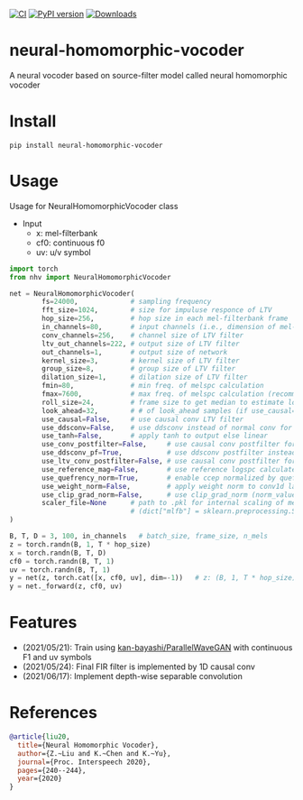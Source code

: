 [![CI](https://github.com/k2kobayashi/neural-homomorphic-vocoder/actions/workflows/ci.yaml/badge.svg)](https://github.com/k2kobayashi/neural-homomorphic-vocoder/actions/workflows/ci.yaml)
[![PyPI version](https://badge.fury.io/py/neural-homomorphic-vocoder.svg)](https://badge.fury.io/py/neural-homomorphic-vocoder)
[![Downloads](https://pepy.tech/badge/neural-homomorphic-vocoder)](https://pepy.tech/project/neural-homomorphic-vocoder)

# neural-homomorphic-vocoder

A neural vocoder based on source-filter model called neural homomorphic vocoder

# Install

```shell
pip install neural-homomorphic-vocoder
```

# Usage

Usage for NeuralHomomorphicVocoder class
- Input
    - x: mel-filterbank
    - cf0: continuous f0
    - uv: u/v symbol

```python
import torch
from nhv import NeuralHomomorphicVocoder

net = NeuralHomomorphicVocoder(
        fs=24000,             # sampling frequency
        fft_size=1024,        # size for impuluse responce of LTV
        hop_size=256,         # hop size in each mel-filterbank frame
        in_channels=80,       # input channels (i.e., dimension of mel-filterbank)
        conv_channels=256,    # channel size of LTV filter
        ltv_out_channels=222, # output size of LTV filter
        out_channels=1,       # output size of network
        kernel_size=3,        # kernel size of LTV filter
        group_size=8,         # group size of LTV filter
        dilation_size=1,      # dilation size of LTV filter
        fmin=80,              # min freq. of melspc calculation
        fmax=7600,            # max freq. of melspc calculation (recommend to use full-band)
        roll_size=24,         # frame size to get median to estimate logspc from melspc
        look_ahead=32,        # # of look_ahead samples (if use_causal=True)
        use_causal=False,     # use causal conv LTV filter
        use_ddsconv=False,    # use ddsconv instead of normal conv for LTV network
        use_tanh=False,       # apply tanh to output else linear
        use_conv_postfilter=False,     # use causal conv postfilter for NHV output
        use_ddsconv_pf=True,           # use ddsconv postfilter instead of conv1d
        use_ltv_conv_postfilter=False, # use causal conv postfilter for LTV output
        use_reference_mag=False,       # use reference logspc calculated from melspc
        use_quefrency_norm=True,       # enable ccep normalized by quefrency index
        use_weight_norm=False,         # apply weight norm to conv1d layer
        use_clip_grad_norm=False,      # use clip_grad_norm (norm_value=3)
        scaler_file=None      # path to .pkl for internal scaling of melspc
                              # (dict["mlfb"] = sklearn.preprocessing.StandardScaler)
)

B, T, D = 3, 100, in_channels   # batch_size, frame_size, n_mels
z = torch.randn(B, 1, T * hop_size)
x = torch.randn(B, T, D)
cf0 = torch.randn(B, T, 1)
uv = torch.randn(B, T, 1)
y = net(z, torch.cat([x, cf0, uv], dim=-1))   # z: (B, 1, T * hop_size), c: (B, D+2, T)
y = net._forward(z, cf0, uv)
```

# Features

- (2021/05/21): Train using [kan-bayashi/ParallelWaveGAN](https://github.com/kan-bayashi/ParallelWaveGAN) with continuous F1 and uv symbols
- (2021/05/24): Final FIR filter is implemented by 1D causal conv
- (2021/06/17): Implement depth-wise separable convolution

# References

```bibtex
@article{liu20,
  title={Neural Homomorphic Vocoder},
  author={Z.~Liu and K.~Chen and K.~Yu},
  journal={Proc. Interspeech 2020},
  pages={240--244},
  year={2020}
}
```
